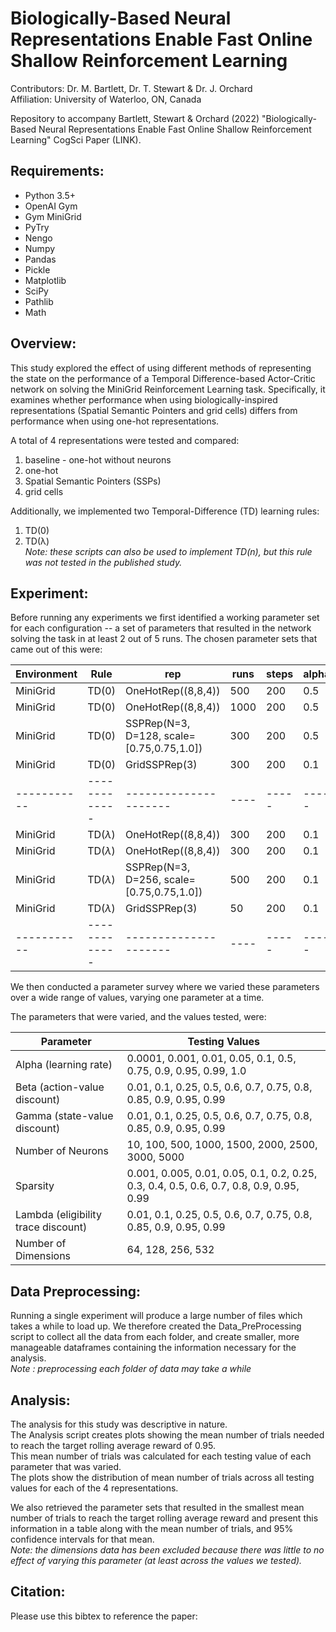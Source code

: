 # Biologically-Based Neural Representations Enable Fast Online Shallow Reinforcement Learning

Contributors: Dr. M. Bartlett, Dr. T. Stewart & Dr. J. Orchard <br>
Affiliation: University of Waterloo, ON, Canada

Repository to accompany Bartlett, Stewart & Orchard (2022) "Biologically-Based Neural Representations Enable Fast Online Shallow Reinforcement Learning" CogSci Paper (LINK).

## Requirements:

* Python 3.5+
* OpenAI Gym
* Gym MiniGrid
* PyTry
* Nengo
* Numpy
* Pandas
* Pickle
* Matplotlib
* SciPy
* Pathlib
* Math

## Overview:

This study explored the effect of using different methods of representing the state on the performance of a Temporal Difference-based Actor-Critic network on solving the MiniGrid Reinforcement Learning task. 
Specifically, it examines whether performance when using biologically-inspired representations (Spatial Semantic Pointers and grid cells) differs from performance when using one-hot representations. 

A total of 4 representations were tested and compared:
1) baseline - one-hot without neurons
2) one-hot 
3) Spatial Semantic Pointers (SSPs)
4) grid cells

Additionally, we implemented two Temporal-Difference (TD) learning rules:
1) TD(0)
2) TD(&lambda;) <br>
*Note: these scripts can also be used to implement TD(n), but this rule was not tested in the published study.*

## Experiment:

Before running any experiments we first identified a working parameter set for each configuration -- a set of parameters that resulted in the network solving the task in at least 2 out of 5 runs.
The chosen parameter sets that came out of this were:

| Environment | Rule          | rep                                       | runs | steps | alpha | beta | gamma | n_neurons| sparsity | lambda | sample_encoders | dims |
| ----------- | ------------- | ---------------------                     | ---- | ----- | ----- | ---- | ----- | -------- | -------- | ------ | --------------- | ---- |
| MiniGrid    | TD(0)         | OneHotRep((8,8,4))                        | 500  | 200   | 0.5   | 0.9  | 0.95  | None     | None     | None   | False           | None |
| MiniGrid    | TD(0)         | OneHotRep((8,8,4))                        | 1000 | 200   | 0.5   | 0.8  | 0.8   | 3000     | 0.1      | None   | False           | None |
| MiniGrid    | TD(0)         | SSPRep(N=3, D=128, scale=[0.75,0.75,1.0]) | 300  | 200   | 0.5   | 0.6  | 0.8   | 3000     | 0.25     | None   | False           | 128  |
| MiniGrid    | TD(0)         | GridSSPRep(3)                             | 300  | 200   | 0.1   | 0.85 | 0.95  | 1000     | 0.1      | None   | False           | None |
| ----------- | ------------- | ---------------------                     | ---- | ----- | ----- | ---- | ----- | -------- | -------- | ------ | --------------- | ---- |
| MiniGrid    | TD($\lambda$) | OneHotRep((8,8,4))                        | 300  | 200   | 0.1   | 0.9  | 0.95  | None     | None     | 0.9    | False           | None |
| MiniGrid    | TD($\lambda$) | OneHotRep((8,8,4))                        | 300  | 200   | 0.1   | 0.85 | 0.85  | 2000     | 0.005    | 0.8    | False           | None |
| MiniGrid    | TD($\lambda$) | SSPRep(N=3, D=256, scale=[0.75,0.75,1.0]) | 500  | 200   | 0.1   | 0.9  | 0.7   | 5000     | 0.2      | 0.5    | False           | 256  |
| MiniGrid    | TD($\lambda$) | GridSSPRep(3)                             | 50   | 200   | 0.1   | 0.85 | 0.95  | 2000     | 0.2      | 0.9    | False           | None |
| ----------- | ------------- | ---------------------                     | ---- | ----- | ----- | ---- | ----- | -------- | -------- | ------ | --------------- | ---- |

We then conducted a parameter survey where we varied these parameters over a wide range of values, varying one parameter at a time. 

The parameters that were varied, and the values tested, were:

| Parameter                           | Testing Values                                                                          |
| ----------------------------------- | --------------------------------------------------------------------------------------- |
| Alpha (learning rate)               | 0.0001, 0.001, 0.01, 0.05, 0.1, 0.5, 0.75, 0.9, 0.95, 0.99, 1.0                         |
| Beta (action-value discount)        | 0.01, 0.1, 0.25, 0.5, 0.6, 0.7, 0.75, 0.8, 0.85, 0.9, 0.95, 0.99                        |
| Gamma (state-value discount)        | 0.01, 0.1, 0.25, 0.5, 0.6, 0.7, 0.75, 0.8, 0.85, 0.9, 0.95, 0.99                        |
| Number of Neurons                   | 10, 100, 500, 1000, 1500, 2000, 2500, 3000, 5000                                        |
| Sparsity                            | 0.001, 0.005, 0.01, 0.05, 0.1, 0.2, 0.25, 0.3, 0.4, 0.5, 0.6, 0.7, 0.8, 0.9, 0.95, 0.99 |
| Lambda (eligibility trace discount) | 0.01, 0.1, 0.25, 0.5, 0.6, 0.7, 0.75, 0.8, 0.85, 0.9, 0.95, 0.99                        |
| Number of Dimensions                | 64, 128, 256, 532                                                                       |

## Data Preprocessing:

Running a single experiment will produce a large number of files which takes a while to load up. We therefore created the Data_PreProcessing script to collect all the data from each folder, and create smaller, more manageable dataframes containing the information necessary for the analysis. <br>
*Note : preprocessing each folder of data may take a while*

## Analysis:

The analysis for this study was descriptive in nature. <br>
The Analysis script creates plots showing the mean number of trials needed to reach the target rolling average reward of 0.95. <br>
This mean number of trials was calculated for each testing value of each parameter that was varied. <br>
The plots show the distribution of mean number of trials across all testing values for each of the 4 representations. 

We also retrieved the parameter sets that resulted in the smallest mean number of trials to reach the target rolling average reward and present this information in a table along with the mean number of trials, and 95% confidence intervals for that mean. <br>
*Note: the dimensions data has been excluded because there was little to no effect of varying this parameter (at least across the values we tested).*

## Citation:

Please use this bibtex to reference the paper: 

<pre>
<!-- @inproceedings{bartlett2022_RL,
  author = {Bartlett, Madeleine and Stewart, Terrence C and Orchard, Jeff},
  title = {Biologically-Based Neural Representations Enable Fast Online Shallow Reinforcement Learning},
  year = {2022},
  booktitle={44th Annual Conference of the Cognitive Science Society (CogSci 2022)},
 } -->
</pre>

